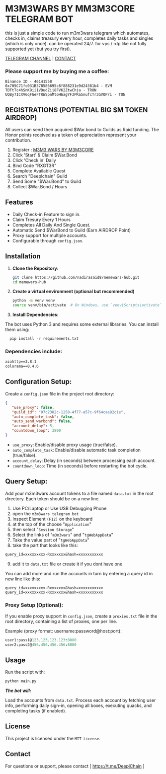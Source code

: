 # M3M3WARS BY MM3M3CORE TELEGRAM BOT

this is just a simple code to run m3m3wars telegram which automates, checks in, claims treasury every hour, completes daily tasks and singles (which is only once). can be operated 24/7. for vps / rdp like not fully supported yet (but you try first). 

[TELEGRAM CHANNEL](https://t.me/Deeplchain) | [CONTACT](https://t.me/imspecials)

### Please support me by buying me a coffee: 
```
Binance ID - 46141558
0x705C71fc031B378586695c8f888231e9d24381b4 - EVM
TDTtTc4hSnK9ii1VDudZij8FVK2ZtwChja - TRON
UQBy7ICXV6qFGeFTRWSpnMtoH6agYF3PRa5nufcTr3GVOPri - TON
```

## REGISTRATIONS (POTENTIAL BIG $M TOKEN AIRDROP)
All users can send their acquired $War.bond to Guilds as Raid funding. The Honor points received as a token of appreciation represent your contribution.

 1. Register : [M3M3 WARS BY M3M3CORE](https://t.me/Memes_War_Start_Bot/MemesWar?startapp=RXGT3R)
 2. Click 'Start' & Claim $War.Bond
 3. Click 'Check in' Daily
 4. Bind Code "RXGT3R"
 5. Complete Available Quest
 6. Search "Deeplchain" Guild
 7. Send Some "$War.Bond" to Guild
 8. Collect $War.Bond / Hours

## Features
- Daily Check-in Feature to sign in.
- Claim Tresury Every 1 Hours
- Completes All Daily And Single Quest.
- Automatic Send $WarBond to Guild (Earn AIRDROP Point)
- Proxy support for multiple accounts.
- Configurable through `config.json`.

## Installation

1. **Clone the Repository:**

   ```bash
   git clone https://github.com/nadirasaid8/memewars-hub.git
   cd memewars-hub
      ```
2. **Create a virtual environment (optional but recommended)**

    ```bash
    python -m venv venv
    source venv/bin/activate  # On Windows, use `venv\Scripts\activate`
    ```

3. **Install Dependencies:**

The bot uses Python 3 and requires some external libraries. You can install them using:

  ```bash
    pip install -r requirements.txt
  ```

### Dependencies include:

   ```txt
aiohttp==3.8.1
colorama==0.4.6
   ```

## Configuration Setup:

Create a `config.json` file in the project root directory:

   ```json
   {
      "use_proxy": false,
      "guild_id": "07c2382c-1258-4f77-a57c-9f64caa82c1e",
      "auto_complete_task": false,
      "auto_send_warbond": false,
      "account_delay": 5,
      "countdown_loop": 3800
   }
   ```
- `use_proxy`: Enable/disable proxy usage (true/false).
- `auto_complete_task`: Enable/disable automatic task completion (true/false).
- `account_delay`: Delay (in seconds) between processing each account.
- `countdown_loop`: Time (in seconds) before restarting the bot cycle.

## Query Setup:

Add your m3m3wars account tokens to a file named `data.txt` in the root directory. Each token should be on a new line.

1. Use PC/Laptop or Use USB Debugging Phone
2. open the `m3m3wars telegram bot`
3. Inspect Element `(F12)` on the keyboard
4. at the top of the choose "`Application`" 
5. then select "`Session Storage`" 
6. Select the links of "`m3m3wars`" and "`tgWebAppData`"
7. Take the value part of "`tgWebAppData`"
8. take the part that looks like this: 

```txt 
query_id=xxxxxxxxx-Rxxxxxxx&hash=xxxxxxxxxxx
```
9. add it to `data.txt` file or create it if you dont have one


You can add more and run the accounts in turn by entering a query id in new line like this:
```txt
query_id=xxxxxxxxx-Rxxxxxxx&hash=xxxxxxxxxxx
query_id=xxxxxxxxx-Rxxxxxxx&hash=xxxxxxxxxxx
```

### Proxy Setup (Optional):

If you enable proxy support in `config.json`, create a `proxies.txt` file in the root directory, containing a list of proxies, one per line.

Example (proxy format: username:password@host:port):

   ```graphql
user1:pass1@123.123.123.123:8080
user2:pass2@456.456.456.456:8080
   ```

## Usage
Run the script with:

   ```bash
python main.py
   ```

***The bot will:***

Load the accounts from `data.txt`.
Process each account by fetching user info, performing daily sign-in, opening all boxes, executing quacks, and completing tasks (if enabled).

## License
This project is licensed under the `MIT License`.

## Contact
For questions or support, please contact [ https://t.me/DeeplChain ]